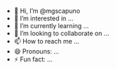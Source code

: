 - 👋 Hi, I’m @mgscapuno
- 👀 I’m interested in ...
- 🌱 I’m currently learning ...
- 💞️ I’m looking to collaborate on ...
- 📫 How to reach me ...
- 😄 Pronouns: ...
- ⚡ Fun fact: ...

<!---
mgscapuno/mgscapuno is a ✨ special ✨ repository because its `README.md` (this file) appears on your GitHub profile.
You can click the Preview link to take a look at your changes.
--->
